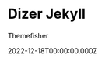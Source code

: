 ---
title: Dizer Jekyll
github: https://github.com/themefisher/dizer-jekyll/
demo: https://demo.themefisher.com/dizer-jekyll/
author: Themefisher
author_link: https://themefisher.com
date: 2022-12-18T00:00:00.000Z
description: Dizer is a awesome Jekyll portfolio theme.
ssg:
  - Jekyll
css:
  - Bootstrap
cms:
  - Markdown
category:
  - Portfolio
draft: false
publish_date: '2022-06-25T08:02:36Z'
update_date: '2022-10-16T06:43:52Z'
github_star: 8
github_fork: 24
---